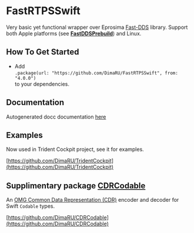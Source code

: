 # FastRTPSSwift

Very basic yet functional wrapper over Eprosima [Fast-DDS](https://github.com/eProsima/Fast-DDS) library.
Support both Apple platforms (see [**FastDDSPrebuild**](https://github.com/DimaRU/FastDDSPrebuild)) and Linux.

## How To Get Started

- Add   
`.package(url: "https://github.com/DimaRU/FastRTPSSwift", from: "4.0.0")`  
 to your dependencies.

## Documentation

Autogenerated docc documentation [here](https://dimaru.github.io/TestRTPSDoc/documentation/fastrtpsswift/)

## Examples

Now used in Trident Cockpit project, see it for examples.

[https://github.com/DimaRU/TridentCockpit](https://github.com/DimaRU/TridentCockpit)

## Supplimentary package [CDRCodable](https://github.com/DimaRU/CDRCodable)

An [OMG Common Data Representation (CDR)](https://www.omg.org/spec/DDS-XTypes/) encoder and decoder for Swift `Codable` types.

[https://github.com/DimaRU/CDRCodable](https://github.com/DimaRU/CDRCodable)

